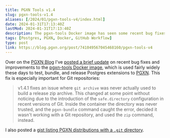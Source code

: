 ```yaml
---
title: PGXN Tools v1.4
slug: pgxn-tools-v1.4
aliases: [/2024/01/pgxn-tools-v4/index.html]
date: 2024-01-31T17:13:40Z
lastMod: 2024-01-31T17:13:40Z
description: The pgxn-tools Docker image has seen some recent bug fixes and improvements.
tags: [Postgres, PGXN, Docker, GitHub Workflow]
type: post
link: https://blog.pgxn.org/post/741049567045468160/pgxn-tools-v4
---
```


Over on the [PGXN Blog] I've [posted a brief update] on recent bug fixes and
improvements to the [pgxn-tools Docker image], which is used fairly widely these
days to test, bundle, and release Postgres extensions to [PGXN]. This fix is
especially important for Git repositories:

> v1.4.1 fixes an issue where `git archive` was never actually used to build a
> release zip archive. This changed at some point without noticing due to the
> introduction of the `safe.directory` configuration in recent versions of Git.
> Inside the container the directory was never trusted, and the `pgxn-bundle`
> command caught the error, decided it wasn't working with a Git repository, and
> used the `zip` command, instead.

I also posted a [gist listing PGXN distributions with a `.git` directory].

  [PGXN Blog]: https://blog.pgxn.org/
  [posted a brief update]: https://blog.pgxn.org/post/741049567045468160/pgxn-tools-v4
    "PGXN Blog: “PGXN Tools Docker Image Updated”"
  [pgxn-tools Docker image]: https://hub.docker.com/r/pgxn/pgxn-tools
  [PGXN]: https://pgxn.org "PostgreSQL Extension Network"
  [gist listing PGXN distributions with a `.git` directory]: https://gist.github.com/theory/93c93571200aad02e93170c6d2c93cbe
    "PGXN distributions that contain a .git directory"
